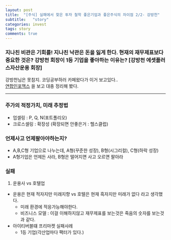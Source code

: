 ```yaml
---
layout: post
title:  "[주식] 실패에서 찾은 투자 철학 좋은기업과 좋은주식의 차이점 2/2- 강방천"
subtitle:   "story"
categories: invest
tags: story
comments: true
---
```


### 지나친 비관은 기회를! 지나친 낙관은 돈을 잃게 한다. 현재의 재무제표보다 중요한 것은? 강방천 회장이 1등 기업을 좋아하는 이유는? [강방천 에셋플러스자산운용 회장]

강방천님은 못참지. 코딩공부하러 카페왔다가 이거 보고있다..   
[연합인포맥스](https://www.youtube.com/watch?v=Smcj89AHJBk) 을 보고 대충 정리해 봤다.

---

### 주가의 적정가치, 미래 추정법
- 업셀링 : P, Q, N(포트폴리오)
- 크로스셀링 : 확장성 (확장되면 안좋은거 : 헬스클럽)

### 언제사고 언제팔아야하는지?
- A,B,C형 기업으로 나누는데, A형(꾸준한 성장), B형(시그리컬), C형(하락 성장)
- A형기업은 언제든 사라, B형은 떨어지면 사고 오르면 팔아라

### 실패
1. 운용사 vs 호텔업
- 운용은 현재 적자지만 미래지향 vs 호텔은 현재 흑자지만 미래가 없다 라고 생각했다.
    - 미래 환경에 적응가능해야한다.
    - 비즈니스 모델 : 이걸 이해하지않고 재무제표를 보는것은 죽음의 숫자를 보는것과 같다.
- 아이티버블떄 프리마켓 실패사례
    - 1등 기업(각산업마다 팩터가 있다.)

